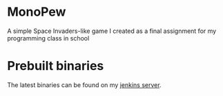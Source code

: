 # MonoPew
A simple Space Invaders-like game I created as a final assignment for my programming class in school

# Prebuilt binaries
The latest binaries can be found on my [jenkins server](https://jenkins.trainsley69.me/job/MonoPew/).